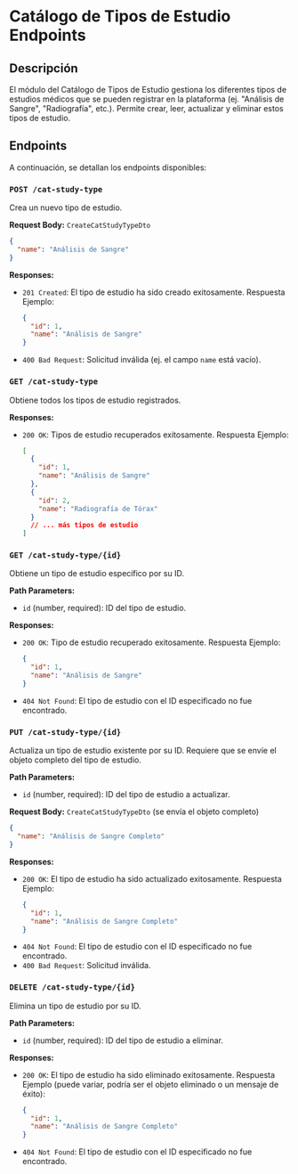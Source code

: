 # Catálogo de Tipos de Estudio Endpoints

## Descripción

El módulo del Catálogo de Tipos de Estudio gestiona los diferentes tipos de estudios médicos que se pueden registrar en la plataforma (ej. "Análisis de Sangre", "Radiografía", etc.). Permite crear, leer, actualizar y eliminar estos tipos de estudio.

## Endpoints

A continuación, se detallan los endpoints disponibles:

### `POST /cat-study-type`

Crea un nuevo tipo de estudio.

**Request Body:** `CreateCatStudyTypeDto`

```json
{
  "name": "Análisis de Sangre"
}
```

**Responses:**

- `201 Created`: El tipo de estudio ha sido creado exitosamente.
  Respuesta Ejemplo:
  ```json
  {
    "id": 1,
    "name": "Análisis de Sangre"
  }
  ```
- `400 Bad Request`: Solicitud inválida (ej. el campo `name` está vacío).

### `GET /cat-study-type`

Obtiene todos los tipos de estudio registrados.

**Responses:**

- `200 OK`: Tipos de estudio recuperados exitosamente.
  Respuesta Ejemplo:
  ```json
  [
    {
      "id": 1,
      "name": "Análisis de Sangre"
    },
    {
      "id": 2,
      "name": "Radiografía de Tórax"
    }
    // ... más tipos de estudio
  ]
  ```

### `GET /cat-study-type/{id}`

Obtiene un tipo de estudio específico por su ID.

**Path Parameters:**

- `id` (number, required): ID del tipo de estudio.

**Responses:**

- `200 OK`: Tipo de estudio recuperado exitosamente.
  Respuesta Ejemplo:
  ```json
  {
    "id": 1,
    "name": "Análisis de Sangre"
  }
  ```
- `404 Not Found`: El tipo de estudio con el ID especificado no fue encontrado.

### `PUT /cat-study-type/{id}`

Actualiza un tipo de estudio existente por su ID. Requiere que se envíe el objeto completo del tipo de estudio.

**Path Parameters:**

- `id` (number, required): ID del tipo de estudio a actualizar.

**Request Body:** `CreateCatStudyTypeDto` (se envía el objeto completo)

```json
{
  "name": "Análisis de Sangre Completo"
}
```

**Responses:**

- `200 OK`: El tipo de estudio ha sido actualizado exitosamente.
  Respuesta Ejemplo:
  ```json
  {
    "id": 1,
    "name": "Análisis de Sangre Completo"
  }
  ```
- `404 Not Found`: El tipo de estudio con el ID especificado no fue encontrado.
- `400 Bad Request`: Solicitud inválida.

### `DELETE /cat-study-type/{id}`

Elimina un tipo de estudio por su ID.

**Path Parameters:**

- `id` (number, required): ID del tipo de estudio a eliminar.

**Responses:**

- `200 OK`: El tipo de estudio ha sido eliminado exitosamente.
  Respuesta Ejemplo (puede variar, podría ser el objeto eliminado o un mensaje de éxito):
  ```json
  {
    "id": 1,
    "name": "Análisis de Sangre Completo"
  }
  ```
- `404 Not Found`: El tipo de estudio con el ID especificado no fue encontrado.
